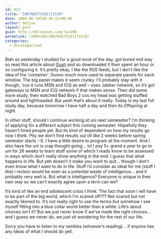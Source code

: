 ```yaml
---
id: 413
title: "108760573191171539"
date: 2004-06-19T10:26:11+00:00
author: deline
layout: post
guid: http://delineneo.com/?p=298
permalink: /2004/06/108760573191171539/
categories:
  - Uncategorized
---
```

Blah so yesterday I studied for a good most of the day, got bored mid way so read this article about [Gush](http://www.2entwine.com/) and so downloaded it then spent an hour or so configuring it. It&#8217;s pretty okay, I like the RSS feeds, but I don&#8217;t like the idea of the &#8216;container&#8217;. Dunno much more used to seperate panels for each window. The big panel makes it seem clunky. I&#8217;ll probably stay with it though, &#8216;cos it runs MSN and ICQ as well &#8211; uses Jabber network, so it&#8217;s got gateways to MSN and ICQ network if that makes sense. Then did some more study, then watched Bad Boys 2 cos my head was getting stuffed around and lightheaded. But yeah that&#8217;s about it really. Today is my last full study day, because tomorrow I have half a day and then its Offspring at night.

In other stuff, should I continue working at uni next semeseter? I&#8217;m thinking of applying for a different subject this coming semester. Hopefully they haven&#8217;t hired people yet. But its kind of dependent on how my results go now I think. Pity we don&#8217;t find results out till like 2 weeks before spring semester starts :-S. I have a little desire to program at the moment. And I also have the uni is crap thought going&#8230; lol I pay 5+ grand a year to go to uni for 26 weeks to learn stuff some of which I ready know to be assessed in ways which don&#8217;t really show anything in the end. I guess that what happens in life. But yeh doesn&#8217;t it make you want to quit&#8230; though I don&#8217;t even know what I want to do in life. Stuff I&#8217;d consider as ideal for me (stuff I like) i reckon would be seen as a potential waste of intelligence&#8230; and it probably very well is. But what is intelligence? Everyone is unique in their own way so we can&#8217;t exactly agree upon a term can we?

It&#8217;s kind of like an end adolescent crisis I think. The fact that soon I will have to be part of the big world, which I&#8217;m scared off??? Not scared but not exactly likened to. It&#8217;s not really right to use the terms but somehow I see myself fitting into a blue collar world better than a white. Life&#8217;s about choices isn&#8217;t it? But we just never know if we&#8217;ve made the right choices&#8230; and I guess we never do, we just sit wondering for the rest of our life.

Sorry you have to listen to my rambles (whoever&#8217;s reading)&#8230; if anyone has any ideas of what I should do yell.